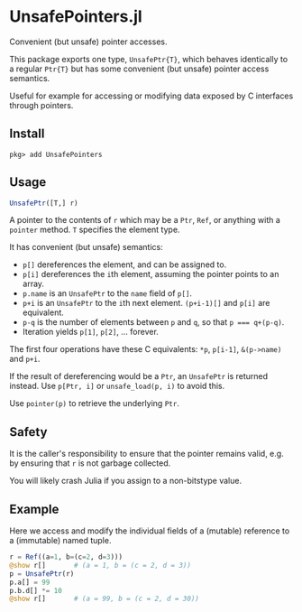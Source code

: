 # UnsafePointers.jl

Convenient (but unsafe) pointer accesses.

This package exports one type, `UnsafePtr{T}`, which behaves identically to a regular `Ptr{T}` but has some convenient (but unsafe) pointer access semantics.

Useful for example for accessing or modifying data exposed by C interfaces through pointers.

## Install

```
pkg> add UnsafePointers
```

## Usage

```julia
UnsafePtr([T,] r)
```

A pointer to the contents of `r` which may be a `Ptr`, `Ref`, or anything with a `pointer` method. `T` specifies the element type.

It has convenient (but unsafe) semantics:
* `p[]` dereferences the element, and can be assigned to.
* `p[i]` dereferences the `i`th element, assuming the pointer points to an array.
* `p.name` is an `UnsafePtr` to the `name` field of `p[]`.
* `p+i` is an `UnsafePtr` to the `i`th next element. `(p+i-1)[]` and `p[i]` are equivalent.
* `p-q` is the number of elements between `p` and `q`, so that `p === q+(p-q)`.
* Iteration yields `p[1]`, `p[2]`, ... forever.

The first four operations have these C equivalents: `*p`, `p[i-1]`, `&(p->name)` and `p+i`.

If the result of dereferencing would be a `Ptr`, an `UnsafePtr` is returned instead. Use `p[Ptr, i]` or `unsafe_load(p, i)` to avoid this.

Use `pointer(p)` to retrieve the underlying `Ptr`.

## Safety

It is the caller's responsibility to ensure that the pointer remains valid, e.g. by ensuring that `r` is not garbage collected.

You will likely crash Julia if you assign to a non-bitstype value.

## Example

Here we access and modify the individual fields of a (mutable) reference to a (immutable) named tuple.

```julia
r = Ref((a=1, b=(c=2, d=3)))
@show r[]       # (a = 1, b = (c = 2, d = 3))
p = UnsafePtr(r)
p.a[] = 99
p.b.d[] *= 10
@show r[]       # (a = 99, b = (c = 2, d = 30))
```
